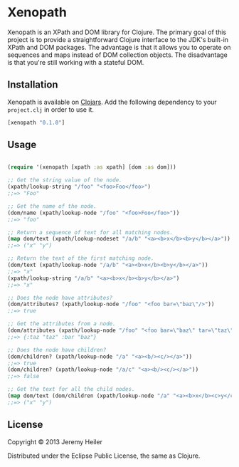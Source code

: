 # Xenopath

Xenopath is an XPath and DOM library for Clojure. The primary goal of
this project is to provide a straightforward Clojure interface to the
JDK's built-in XPath and DOM packages. The advantage is that it allows
you to operate on sequences and maps instead of DOM collection
objects. The disadvantage is that you're still working with a stateful
DOM.

## Installation

Xenopath is available on [Clojars](https://clojars.org/xenopath). Add
the following dependency to your `project.clj` in order to use it.

```clojure
[xenopath "0.1.0"]
```

## Usage

```clojure

(require '(xenopath [xpath :as xpath] [dom :as dom]))

;; Get the string value of the node.
(xpath/lookup-string "/foo" "<foo>Foo</foo>")
;;=> "Foo"

;; Get the name of the node.
(dom/name (xpath/lookup-node "/foo" "<foo>Foo</foo>"))
;;=> "foo"

;; Return a sequence of text for all matching nodes.
(map dom/text (xpath/lookup-nodeset "/a/b" "<a><b>x</b><b>y</b></a>"))
;;=> ("x" "y")

;; Return the text of the first matching node.
(dom/text (xpath/lookup-node "/a/b" "<a><b>x</b><b>y</b></a>"))
;;=> "x"
(xpath/lookup-string "/a/b" "<a><b>x</b><b>y</b></a>")
;;=> "x"

;; Does the node have attributes?
(dom/attributes? (xpath/lookup-node "/foo" "<foo bar=\"baz\"/>"))
;;=> true

;; Get the attributes from a node.
(dom/attributes (xpath/lookup-node "/foo" "<foo bar=\"baz\" tar=\"taz\"/>"))
;;=> {:taz "taz" :bar "baz"}

;; Does the node have children?
(dom/children? (xpath/lookup-node "/a" "<a><b/><c/></a>"))
;;=> true
(dom/children? (xpath/lookup-node "/a/c" "<a><b/><c/></a>"))
;;=> false

;; Get the text for all the child nodes.
(map dom/text (dom/children (xpath/lookup-node "/a" "<a><b>x</b><c>y</c></a>")))
;;=> ("x" "y")
```

## License

Copyright © 2013 Jeremy Heiler

Distributed under the Eclipse Public License, the same as Clojure.
